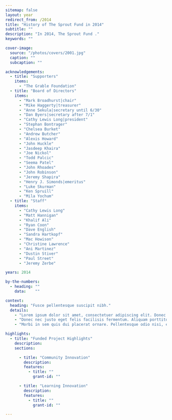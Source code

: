 ```yaml
---
sitemap: false
layout: year
redirect_from: /2014
title: "History of The Sprout Fund in 2014"
subtitle: ""
description: "In 2014, The Sprout Fund ."
keywords: ""

cover-image:
  source: "/photos/covers/2001.jpg"
  caption: ""
  subcaption: ""

acknowledgements:
  - title: "Supporters"
    items:
      - "The Grable Foundation"
  - title: "Board of Directors"
    items:
      - "Mark Broadhurst|chair"
      - "Mike Haggerty|treasurer"
      - "Anne Sekula|secretary until 6/30"
      - "Dan Byers|secretary after 7/1"
      - "Cathy Lewis Long|president"
      - "Stephan Bontrager"
      - "Chelsea Burket"
      - "Andrew Butcher"
      - "Alexis Howard"
      - "John Huckle"
      - "Jasdeep Khaira"
      - "Joe Nickol"
      - "Todd Palcic"
      - "Seema Patel"
      - "John Rhoades"
      - "John Robinson"
      - "Jeremy Shapira"
      - "Henry J. Simonds|emeritus"
      - "Luke Skurman"
      - "Ken Spruill"
      - "Mila Yochum"
  - title: "Staff"
    items:
      - "Cathy Lewis Long"
      - "Matt Hannigan"
      - "Khalif Ali"
      - "Ryan Coon"
      - "Dave English"
      - "Sandra Hartkopf"
      - "Mac Howison"
      - "Christine Lawrence"
      - "Ani Martinez"
      - "Dustin Stiver"
      - "Paul Street"
      - "Jeremy Zerbe"

years: 2014

by-the-numbers:
  - heading: ""
    data:    ""

context:
  heading: "Fusce pellentesque suscipit nibh."
  details:
    - "Lorem ipsum dolor sit amet, consectetuer adipiscing elit. Donec odio. Quisque volutpat mattis eros. Nullam malesuada erat ut turpis. Suspendisse urna nibh, viverra non, semper suscipit, posuere a, pede."
    - "Donec nec justo eget felis facilisis fermentum. Aliquam porttitor mauris sit amet orci. Aenean dignissim pellentesque felis."
    - "Morbi in sem quis dui placerat ornare. Pellentesque odio nisi, euismod in, pharetra a, ultricies in, diam. Sed arcu. Cras consequat."

highlights:
  - title: "Funded Project Highlights"
    description:
    sections:

      - title: "Community Innovation"
        description:
        features:
          - title: ""
            grant-id: ""

      - title: "Learning Innovation"
        description:
        features:
          - title: ""
            grant-id: ""

---
```

